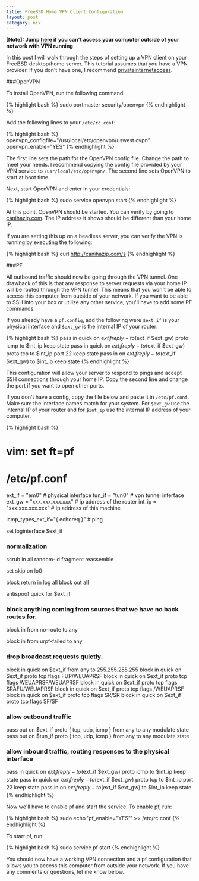 ```yaml
---
title: FreeBSD Home VPN Client Configuration
layout: post
category: nix
---
```


**[Note]: Jump [here](#pf) if you can't access your computer outside
  of your network with VPN running**

In this post I will walk through the steps of setting up a VPN client on
your FreeBSD desktop/home server. This tutorial assumes that you have
a VPN provider. If you don't have one, I recommend
[privateinternetaccess](https://privateinternetaccess.com). 

###OpenVPN

To install OpenVPN, run the following command:

{% highlight bash %}
sudo portmaster security/openvpn
{% endhighlight %}

Add the following lines to your `/etc/rc.conf`:

{% highlight bash %}
openvpn_configfile="/usr/local/etc/openvpn/uswest.ovpn"
openvpn_enable="YES"
{% endhighlight %}

The first line sets the path for the OpenVPN config file. Change the
path to meet your needs. I recommend copying the config file
provided by your VPN service to `/usr/local/etc/openvpn/`. The second
line sets OpenVPN to start at boot time.

Next, start OpenVPN and enter in your credentials:

{% highlight bash %}
sudo service openvpn start
{% endhighlight %}

At this point, OpenVPN should be started. You can verify by going to
[canihazip.com](http://canihazip.com). The IP address it shows should
be different than your home IP.

If you are setting this up on a headless server, you can verify the
VPN is running by executing the following:

{% highlight bash %}
curl http://canihazip.com/s
{% endhighlight %}

<a name="pf"></a>
###PF

All outbound traffic should now be going through the VPN tunnel. One
drawback of this is that any response to server requests via
your home IP will be routed through the VPN tunnel. This means that
you won't be able to access this computer from outside of your
network. If you want to be able to SSH into your box or utilize any
other service, you'll have to add some PF commands.

If you already have a `pf.config`, add the following were `$ext_if` is
your physical interface and `$ext_gw` is the internal IP of your router:

{% highlight bash %}
pass in quick on $ext_if reply-to($ext_if $ext_gw) proto icmp to $int_ip keep state
pass in quick on $ext_if reply-to($ext_if $ext_gw) proto tcp to $int_ip port 22 keep state
pass in on $ext_if reply-to($ext_if $ext_gw) to $int_ip keep state
{% endhighlight %}

This configuration will allow your server to respond to pings and
accept SSH connections through your home IP. Copy the second line and
change the port if you want to open other ports.

If you don't have a config, copy the file below and paste it in
`/etc/pf.conf`. Make sure the interface names match for your system.
For `$ext_gw` use the internal IP of your router and for `$int_ip` use
the internal IP address of your computer.

{% highlight bash %}
# vim: set ft=pf
# /etc/pf.conf

ext_if = "em0" # physical interface
tun_if = "tun0" # vpn tunnel interface
ext_gw = "xxx.xxx.xxx.xxx" # ip address of the router
int_ip = "xxx.xxx.xxx.xxx" # ip address of this machine

icmp_types_ext_if="{ echoreq }" # ping

set loginterface $ext_if

### normalization
scrub in all random-id fragment reassemble

set skip on lo0

block return in log all
block out all

antispoof quick for $ext_if

### block anything coming from sources that we have no back routes for.
block in from no-route to any

block in from urpf-failed to any

### drop broadcast requests quietly.
block in quick on $ext_if from any to 255.255.255.255
block in quick on $ext_if proto tcp flags FUP/WEUAPRSF
block in quick on $ext_if proto tcp flags WEUAPRSF/WEUAPRSF
block in quick on $ext_if proto tcp flags SRAFU/WEUAPRSF
block in quick on $ext_if proto tcp flags /WEUAPRSF
block in quick on $ext_if proto tcp flags SR/SR
block in quick on $ext_if proto tcp flags SF/SF

### allow outbound traffic
pass out on $ext_if proto { tcp, udp, icmp } from any to any modulate state
pass out on $tun_if proto { tcp, udp, icmp } from any to any modulate state

### allow inbound traffic, routing responses to the physical interface
pass in quick on $ext_if reply-to($ext_if $ext_gw) proto icmp to $int_ip keep state
pass in quick on $ext_if reply-to($ext_if $ext_gw) proto tcp to $int_ip port 22 keep state
pass in on $ext_if reply-to($ext_if $ext_gw) to $int_ip keep state
{% endhighlight %}

Now we'll have to enable pf and start the service. To
enable pf, run:

{% highlight bash %}
sudo echo 'pf_enable="YES"' >> /etc/rc.conf
{% endhighlight %}

To start pf, run:

{% highlight bash %}
sudo service pf start
{% endhighlight %}

You should now have a working VPN connection and a pf configuration
that allows you to access this computer from outside your
network. If you have any comments or questions, let me know below.